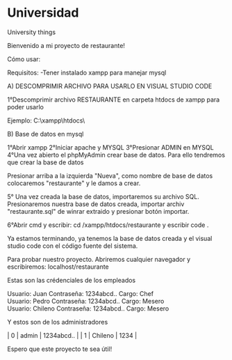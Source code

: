 # Universidad
University things

Bienvenido a mi proyecto de restaurante!

Cómo usar:

Requisitos: 
-Tener instalado xampp para manejar mysql

A) DESCOMPRIMIR ARCHIVO PARA USARLO EN VISUAL STUDIO CODE

1°Descomprimir archivo RESTAURANTE en carpeta htdocs de xampp para poder usarlo

Ejemplo: C:\xampp\htdocs\


B) Base de datos en mysql

1°Abrir xampp
2°Iniciar apache y MYSQL
3°Presionar ADMIN en MYSQL
4°Una vez abierto el phpMyAdmin crear base de datos. Para ello tendremos que crear la base de datos

Presionar arriba a la izquierda "Nueva", como nombre de base de datos colocaremos "restaurante" y le damos a crear.

5° Una vez creada la base de datos, importaremos su archivo SQL. Presionaremos nuestra base de datos creada, importar archiv "restaurante.sql" de winrar extraido y presionar
botón importar.

6°Abrir cmd y escribir: cd /xampp/htdocs/restaurante
y escribir code .

Ya estamos terminando, ya tenemos la base de datos creada y el visual studio code con el código fuente del sistema.

Para probar nuestro proyecto. Abriremos cualquier navegador y escribiremos: localhost/restaurante

Estas son las crédenciales de los empleados


Usuario: Juan  Contraseña: 1234abcd.. Cargo: Chef  
Usuario: Pedro Contraseña: 1234abcd..  Cargo: Mesero  
Usuario: Chileno Contraseña: 1234abcd.. Cargo: Mesero 


Y estos son de los administradores

|  0 | admin    | 1234abcd.. |
|  1 | Chileno  | 1234       |


Espero que este proyecto te sea útil!












